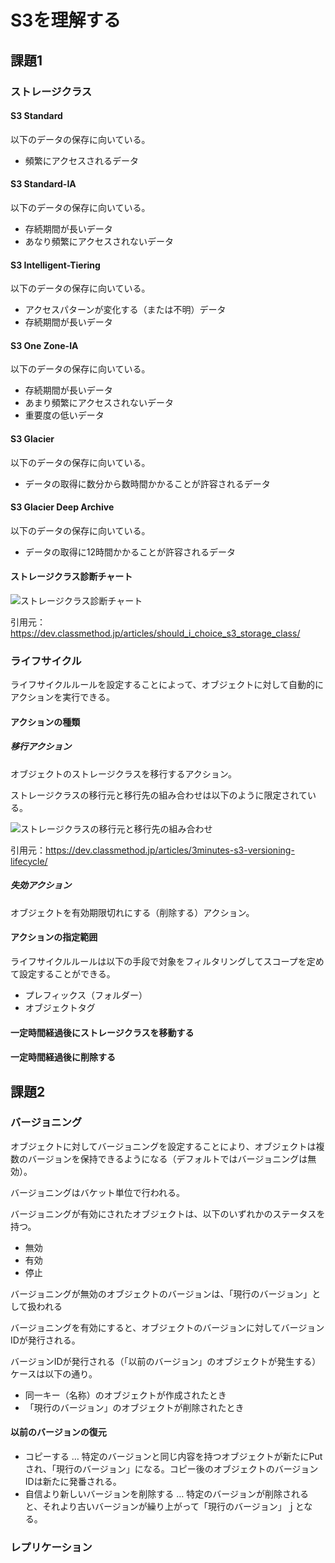 # S3を理解する

## 課題1

### ストレージクラス

#### S3 Standard

以下のデータの保存に向いている。

- 頻繁にアクセスされるデータ

#### S3 Standard-IA

以下のデータの保存に向いている。

- 存続期間が長いデータ
- あなり頻繁にアクセスされないデータ

#### S3 Intelligent-Tiering

以下のデータの保存に向いている。

- アクセスパターンが変化する（または不明）データ
- 存続期間が長いデータ

#### S3 One Zone-IA

以下のデータの保存に向いている。

- 存続期間が長いデータ
- あまり頻繁にアクセスされないデータ
- 重要度の低いデータ

#### S3 Glacier

以下のデータの保存に向いている。

- データの取得に数分から数時間かかることが許容されるデータ

#### S3 Glacier Deep Archive

以下のデータの保存に向いている。

- データの取得に12時間かかることが許容されるデータ

#### ストレージクラス診断チャート

![ストレージクラス診断チャート](https://cdn-ssl-devio-img.classmethod.jp/wp-content/uploads/2021/03/Untitled-1-640x321.png)

引用元： <https://dev.classmethod.jp/articles/should_i_choice_s3_storage_class/>

### ライフサイクル

ライフサイクルルールを設定することによって、オブジェクトに対して自動的にアクションを実行できる。

#### アクションの種類

##### 移行アクション

オブジェクトのストレージクラスを移行するアクション。

ストレージクラスの移行元と移行先の組み合わせは以下のように限定されている。

![ストレージクラスの移行元と移行先の組み合わせ](https://cdn-ssl-devio-img.classmethod.jp/wp-content/uploads/2021/03/lifecycle-transitions-v2.png)

引用元：<https://dev.classmethod.jp/articles/3minutes-s3-versioning-lifecycle/>

##### 失効アクション

オブジェクトを有効期限切れにする（削除する）アクション。

#### アクションの指定範囲

ライフサイクルルールは以下の手段で対象をフィルタリングしてスコープを定めて設定することができる。

- プレフィックス（フォルダー）
- オブジェクトタグ

#### 一定時間経過後にストレージクラスを移動する

#### 一定時間経過後に削除する

## 課題2

### バージョニング

オブジェクトに対してバージョニングを設定することにより、オブジェクトは複数のバージョンを保持できるようになる（デフォルトではバージョニングは無効）。

バージョニングはバケット単位で行われる。

バージョニングが有効にされたオブジェクトは、以下のいずれかのステータスを持つ。

- 無効
- 有効
- 停止

バージョニングが無効のオブジェクトのバージョンは、「現行のバージョン」として扱われる

バージョニングを有効にすると、オブジェクトのバージョンに対してバージョンIDが発行される。

バージョンIDが発行される（「以前のバージョン」のオブジェクトが発生する）ケースは以下の通り。

- 同一キー（名称）のオブジェクトが作成されたとき
- 「現行のバージョン」のオブジェクトが削除されたとき

#### 以前のバージョンの復元

- コピーする … 特定のバージョンと同じ内容を持つオブジェクトが新たにPutされ、「現行のバージョン」になる。コピー後のオブジェクトのバージョンIDは新たに発番される。
- 自信より新しいバージョンを削除する … 特定のバージョンが削除されると、それより古いバージョンが繰り上がって「現行のバージョン」ｊとなる。

### レプリケーション
